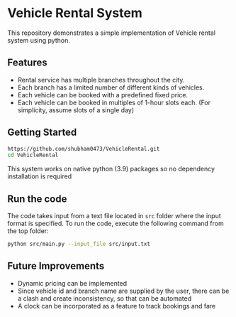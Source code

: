 # Vehicle Rental System

This repository demonstrates a simple implementation of Vehicle rental system using python.

## Features

- Rental service has multiple branches throughout the city.
- Each branch has a limited number of different kinds of vehicles.
- Each vehicle can be booked with a predefined fixed price.
- Each vehicle can be booked in multiples of 1-hour slots each. (For simplicity, assume slots of a single day)

## Getting Started

```bash
https://github.com/shubham0473/VehicleRental.git
cd VehicleRental
```

This system works on native python (3.9) packages so no dependency installation is required

## Run the code

The code takes input from a text file located in `src` folder where the input format is specified. To run the code, execute the following command from the top folder:

```bash
python src/main.py --input_file src/input.txt
```

## Future Improvements

- Dynamic pricing can be implemented
- Since vehicle id and branch name are supplied by the user, there can be a clash and create inconsistency, so that can be automated
- A clock can be incorporated as a feature to track bookings and fare